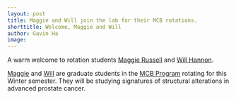 ```yaml
---
layout: post
title: Maggie and Will join the lab for their MCB rotations. 
shorttitle: Welcome, Maggie and Will
author: Gavin Ha
image: 
---
```


A warm welcome to rotation students [Maggie Russell](/people/Magdalena-Russell/) and [Will Hannon](/people/William-Hannon/). 

[Maggie](/people/Magdalena-Russell/) and [Will](/people/William-Hannon/) are graduate students in the [MCB Program](https://mcb-seattle.edu/) rotating for this Winter semester. They will be studying signatures of structural alterations in advanced prostate cancer.
